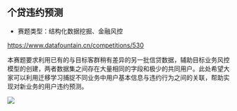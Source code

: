 ## 个贷违约预测

- 赛题类型：结构化数据挖掘、金融风控

https://www.datafountain.cn/competitions/530

本赛题要求利用已有的与目标客群稍有差异的另一批信贷数据，辅助目标业务风控模型的创建，两者数据集之间存在大量相同的字段和极少的共同用户。此处希望大家可以利用迁移学习捕捉不同业务中用户基本信息与违约行为之间的关联，帮助实现对新业务的用户违约预测。


![](https://coggle.club/assets/img/coggle_qrcode.jpg)
